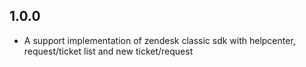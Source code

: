 ## 1.0.0

* A support implementation of zendesk classic sdk with helpcenter, request/ticket list and new ticket/request
